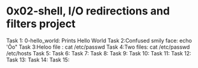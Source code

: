 # 0x02-shell, I/O redirections and filters project
Task 1: 0-hello_world: Prints Hello World
Task 2:Confused smily face: echo 'Ôo"
Task 3:Heloo file : cat /etc/passwd
Task 4:Two files: cat /etc/passwd /etc/hosts
Task 5:
Task 6:
Task 7:
Task 8:
Task 9:
Task 10:
Task 11:
Task 12:
Task 13:
Task 14:
Task 15:

